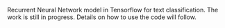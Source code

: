 Recurrent Neural Network model in Tensorflow for text classification. The work is still in progress. Details on how to use the code will follow.
